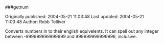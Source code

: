 ###getnum

Originally published: 2004-05-21 11:03:48
Last updated: 2004-05-21 11:03:48
Author: Robb Tolliver

Converts numbers in to their english equivelents. It can spell out any integer between -999999999999999 and 999999999999999, inclusive.